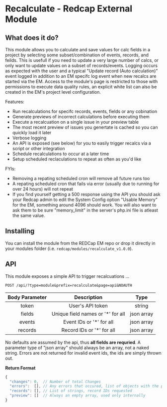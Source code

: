 # Recalculate - Redcap External Module

## What does it do?

This module allows you to calculate and save values for calc fields in a project by selecting some subset/combination of events, records, and feilds. This is usefull if you need to update a very large number of calcs, or only want to update values on a subset of records/events. Logging occurs as expected with the user and a typical "Update record (Auto calculation)" event logged in addition to an EM specifc log event when new recalcs are started via the EM. Access to the module's page is restricted to those with permissions to execute data quality rules, an explicit white list can also be created in the EM's project level configuration.

Features:

* Run recalculations for specifc records, events, fields or any cobination
* Generate previews of incorrect calculations before executing them
* Execute a recalcuation on a single issue in your preview table
* The most recent preview of issues you genertate is cached so you can quickly load it later
* Verbose logging
* An API is exposed (see below) for you to easily trigger recalcs via a script or other integration
* Schedule recalculations to occur at a later time
* Setup scheduled reclaculations to repeat as often as you'd like

FYIs:

* Removing a repating scheduled cron will remove all future runs too
* A repating scheduled cron that fails via error (usually due to running for over 24 hours) will not repeat
* If you find yourself getting a 500 response using the API you should ask your Redcap admin to edit the System Config option "Usable Memory" for the EM, something around 4096 should work. You will also want to ask them to be sure "memory_limit" in the server's php.ini file is atleast the same value.

## Installing

You can install the module from the REDCap EM repo or drop it directly in your modules folder (i.e. `redcap/modules/recalculate_v1.0.0`).

## API

This module exposes a simple API to trigger recalcuations ...

`POST /api/?type=module&prefix=recalculate&page=api&NOAUTH`

|**Body Parameter**|              **Description**             |   **Type**   |
|:-----------------:|:---------------------------------------:|:------------:|
|   token           |   User's API token                      |  string      |
|   fields          |   Unique field names or '*' for all     |  json array  |
|   events          |   Event IDs or '*' for all              |  json array  |
|   records         |   Record IDs or '*' for all             |  json array  |

No defaults are assumed by the api, thus **all fields are requried**. A parameter type of "json array" should always be an array, not a naked string. Errors are not returned for invalid event ids, the ids are simply thrown out.

**Return Format**

```js
{
  "changes": 0,  // Number of total Changes
  "errors":  [], // Any errors that occured, list of objects with the property "display" (bool) and "text" (string)
  "records": [], // List of strings, record IDs requested
  "preview": []  // Always an empty array, used only internally
}
```
